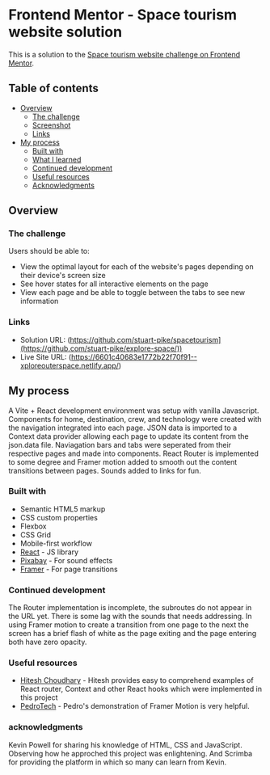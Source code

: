 # Frontend Mentor - Space tourism website solution

This is a solution to the [Space tourism website challenge on Frontend Mentor](https://www.frontendmentor.io/challenges/space-tourism-multipage-website-gRWj1URZ3).

## Table of contents

- [Overview](#overview)
  - [The challenge](#the-challenge)
  - [Screenshot](#screenshot)
  - [Links](#links)
- [My process](#my-process)
  - [Built with](#built-with)
  - [What I learned](#what-i-learned)
  - [Continued development](#continued-development)
  - [Useful resources](#useful-resources)
  - [Acknowledgments](#acknowledgments)

## Overview

### The challenge

Users should be able to:

- View the optimal layout for each of the website's pages depending on their device's screen size
- See hover states for all interactive elements on the page
- View each page and be able to toggle between the tabs to see new information

### Links

- Solution URL: (https://github.com/stuart-pike/spacetourism](https://github.com/stuart-pike/explore-space/))
- Live Site URL: (https://6601c40683e1772b22f70f91--xploreouterspace.netlify.app/)

## My process

A Vite + React development environment was setup with vanilla Javascript. Components for home, destination, crew, and technology were created with the navigation integrated into each page. JSON data is imported to a Context data provider allowing each page to update its content from the json.data file. Naviagation bars and tabs were seperated from their respective pages and made into components. React Router is implemented to some degree and Framer motion added to smooth out the content transitions between pages. Sounds added to links for fun.

### Built with

- Semantic HTML5 markup
- CSS custom properties
- Flexbox
- CSS Grid
- Mobile-first workflow
- [React](https://reactjs.org/) - JS library
- [Pixabay](https://pixabay.com/sound-effects/search/buttons/) - For sound effects
- [Framer](https://www.framer.com/motion/) - For page transitions

### Continued development

The Router implementation is incomplete, the subroutes do not appear in the URL yet. There is some lag with the sounds that needs addressing. In using Framer motion to create a transition from one page to the next the screen has a brief flash of white as the page exiting and the page entering both have zero opacity.

### Useful resources

- [Hitesh Choudhary](https://www.youtube.com/watch?v=Bvwq_S0n2pk&t=23008s) - Hitesh provides easy to comprehend examples of React router, Context and other React hooks which were implemented in this project
- [PedroTech](https://www.youtube.com/watch?v=FdrEjwymzdY&t=2s) - Pedro's demonstration of Framer Motion is very helpful.

### acknowledgments

Kevin Powell for sharing his knowledge of HTML, CSS and JavaScript. Observing how he approched this project was enlightening.
And Scrimba for providing the platform in which so many can learn from Kevin.
